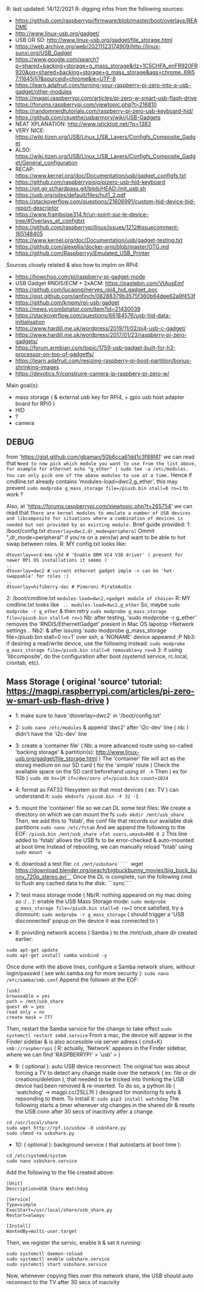 R: last updated: 14/12/2021
R: digging infos from the following sources:
- https://github.com/raspberrypi/firmware/blob/master/boot/overlays/README
- http://www.linux-usb.org/gadget/
- USB OR SD: http://www.linux-usb.org/gadget/file_storage.html
- https://web.archive.org/web/20211123174909/http://linux-sunxi.org/USB_Gadget
- https://www.google.com/search?q=shared+backing+storage+g_mass_storage&rlz=1C5CHFA_enFR920FR920&oq=shared+backing+storage+g_mass_storage&aqs=chrome..69i57.11645j1j7&sourceid=chrome&ie=UTF-8
- https://learn.adafruit.com/turning-your-raspberry-pi-zero-into-a-usb-gadget/other-modules
- https://magpi.raspberrypi.com/articles/pi-zero-w-smart-usb-flash-drive
- https://forums.raspberrypi.com/viewtopic.php?t=216810
- https://randomnerdtutorials.com/raspberry-pi-zero-usb-keyboard-hid/
- https://github.com/ckuethe/usbarmory/wiki/USB-Gadgets
- NEAT XPLANATION: http://www.isticktoit.net/?p=1383
- VERY NICE: https://wiki.tizen.org/USB/Linux_USB_Layers/Configfs_Composite_Gadget
- ALSO: https://wiki.tizen.org/USB/Linux_USB_Layers/Configfs_Composite_Gadget/General_configuration
- RECAP: https://www.kernel.org/doc/Documentation/usb/gadget_configfs.txt
- https://github.com/raspberrypisig/pizero-usb-hid-keyboard
- https://git.gir.st/hardpass.git/blob/HEAD:/init_usb.sh
- https://usb.org/sites/default/files/hut1_2.pdf
- https://stackoverflow.com/questions/21606991/custom-hid-device-hid-report-descriptor
- https://www.framboise314.fr/un-point-sur-le-device-tree/#Overlays_et_configtxt
- https://github.com/raspberrypi/linux/issues/1212#issuecomment-165148405
- https://www.kernel.org/doc/Documentation/usb/gadget-testing.txt
- https://github.com/alexellis/docker-arm/blob/master/OTG.md
- https://github.com/Raspberryy/Emulated_USB_Printer

Sources closely related & also how to implm on RPi4:
- https://howchoo.com/pi/raspberry-pi-gadget-mode
- USB Gadget RNDIS/ECM + 2xACM: https://pastebin.com/VtAusEmf
- https://github.com/lucaong/nerves_rpi4_hid_gadget_poc
- https://gist.github.com/ianfinch/08288379b3575f360b64dee62a9f453f
- https://github.com/kmpm/rpi-usb-gadget
- https://news.ycombinator.com/item?id=21430039
- https://stackoverflow.com/questions/66184576/usb-hid-data-initialisation
- https://www.hardill.me.uk/wordpress/2019/11/02/pi4-usb-c-gadget/
- https://www.hardill.me.uk/wordpress/2017/01/23/raspberry-pi-zero-gadgets/
- https://forum.armbian.com/topic/1759-usb-gadget-built-for-h3-processor-on-top-of-gadgetfs/
- https://learn.adafruit.com/resizing-raspberry-pi-boot-partition/bonus-shrinking-images
- https://devotics.fr/construire-camera-ip-raspbery-pi-zero-w/

Main goal(s):

- mass storage ( & external usb key for RPi4, + gpio usb host adapter board for RPi0 )
- HID
- ?
- camera

## DEBUG
from 'https://gist.github.com/gbaman/50b6cca61dd1c3f88f41'
we can read that ```Need to now pick which module you want to use from the list above, for example for ethernet echo "g_ether" | sudo tee -a /etc/modules. You can only pick one of the above modules to use at a time.```
Hence if cmdline.txt already contains 'modules-load=dwc2,g_ether', this may prevent ```sudo modprobe g_mass_storage file=/piusb.bin stall=0 ro=1``` to work ?

Also, at 'https://forums.raspberrypi.com/viewtopic.php?t=265754' we can read that ```There are kernel modules to emulate a number of USB devices and libcomposite for situations where a combination of devices is needed but not provided by an existing module.```
Brief guide provided:
1: /boot/config.txt ```dtoverlay=dwc2,dr_mode=peripheral```
Ommit ",dr_mode=peripheral" if you're on a zero(w) and want to be able to hot swap between roles.
R: MY config.txt looks like:
```
dtoverlay=vc4-kms-v3d # 'Enable DRM VC4 V3D driver' ( present for newer RPi OS installations it seems )
..
dtoverlay=dwc2 # current ethernet gadget implm -> can be 'hot-swappable' for roles :)
..
dtoverlay=hifiberry-dac # Pimoroni PirateAudio
```
2: /boot/cmdline.txt ```modules-load=dwc2,<gadget module of choice>```
R: MY cmdline.txt looks like
``` .. modules-load=dwc2,g_ether```
So, maybe ```sudo modprobe -r g_ether``` & then retry ```sudo modprobe g_mass_storage file=/piusb.bin stall=0 ro=1```
Nb: after testing, 'sudo modprobe -r g_ether' removes the 'RNDIS/EthernetGadget' present in Mac OS lapotop >Network settings ..
Nb2: & after issuing 'sudo modprobe g_mass_storage file=/piusb.bin stall=0 ro=1' over ssh, a 'NONAME' device appeared ;P
Nb3: if desiring a read/write device, use the following instead: ```sudo modprobe g_mass_storage file=/piusb.bin stall=0 removable=y ro=0```
3: if using 'libcomposite', do the configuration after boot (systemd service, rc.local, crontab, etc).


## Mass Storage ( original 'source' tutorial: https://magpi.raspberrypi.com/articles/pi-zero-w-smart-usb-flash-drive )

- 1: make sure to have 'dtoverlay=dwc2' in '/boot/config.txt'
- 2: ```sudo nano /etc/modules``` & append 'dwc2' after 'i2c-dev' line ( nb: I didn't have the 'i2c-dev' line
- 3: create a 'container file' ( Nb: a more advanced route using so-called 'backing storage' & partition(s): http://www.linux-usb.org/gadget/file_storage.html )
The 'container' file will act as the storag medium on our SD card ( for the 'simple' route )
Check the available space on the SD card beforehand using ```df -h```
Then ( ex for 1Gb ) ```sudo dd bs=1M if=/dev/zero of=/piusb.bin count=1024```
- 4: format as FAT32 filesystem so that most devices ( ex: TV ) can understand it: ```sudo mkdosfs /piusb.bin -F 32 -I```
- 5: mount the 'container' file so we can DL some test files:
We create a directory on which we can mount the fs ```sudo mkdir /mnt/usb_share```
Then, we add this to 'fstab', the conf file that records our available disk partitions ```sudo nano /etc/fstab```
And we append the following to the EOF: ```/piusb.bin /mnt/usb_share vfat users,umask=000 0 2```
This line added to 'fstab' allows the USB fs to be error-checked & auto-mounted at boot time
Instead of rebooting, we can manually reload 'fstab' using ```sudo mount -a```

- 6: download a test file:
```cd /mnt/usbshare````
```wget https://download.blender.org/peach/bigbuckbunny_movies/big_buck_bunny_720p_stereo.avi```
Once the DL is complete, run the following cmd to flush any cached data to the disk: ```sync````

- 7: test mass storage mode ( Nb/R: nothing appeared on my mac doing so :/ .. ):
enable the USB Mass Storage mode: ```sudo modprobe g_mass_storage file=/piusb.bin stall=0 ro=1```
once satisfied, try a dismount: ```sudo modprobe -r g_mass_storage```
( should trigger a 'USB disconnected' popup on the device it was connected to )

- 8: providing network access ( Samba ) to the /mnt/usb_share dir created earlier:
```
sudo apt-get update
sudo apt-get install samba winbind -y
```
Once done with the above lines, configure a Samba network share, without login/passwd ( see wiki.samba.org for more security ):
```sudo nano /etc/samba/smb.conf```
Append the followin at the EOF:
```
[usb]
browseable = yes
path = /mnt/usb_share
guest ok = yes
read only = no
create mask = 777
```
Then, restart the Samba service for the change to take effect ```sudo systemctl restart smbd.service```
From a mac, the device will appear in the Finder sidebar & is also accessible via server adress ( cmd+K) ```smb://raspberrypi```
( R: actually, 'Network' appears in the Finder sidebar, where we can find 'RASPBERRYPI' > 'usb' > <our tests files> )
  
- 9: ( optional ): auto USB device reconnect:
The original tuo was about forcing a TV to detect any change made over the network ( ex: file or dir creations/deletion ),
that needed to be tricked into thinking the USB device had been removed & re-inserted.
To do so, a python lib ( 'watchdog' -> magpi.cc/2SLL1fi ) designed for monitorng fs evts & repsonding to them.
To install it: ```sudo pip3 install watchdog```
The following starts a timer whenever stg changes in the shared dir & resets the USB conn after 30 secs of inacitivty atfer a change.
```
cd /usr/local/share
sudo wget http://rpf.io/usbzw -O usbshare.py
sudo chmod +x usbshare.py
```
- 10: ( optional ): background service ( that autostarts at boot time ):
```
cd /etc/systemd/system
sudo nano usbshare.service
```
Add the following to the file created above:
```
[Unit]
Description=USB Share Watchdog

[Service]
Type=simple
ExecStart=/usr/local/share/usb_share.py
Restart=always

[Install]
WantedBy=multi-user.target
```
Then, we register the servic, enable it & set it running:
```
sudo systemctl daemon-reload
sudo systemctl enable usbshare.service
sudo systemctl start usbshare.service
```
Now, whenever copying files over this network share, the USB should auto reconnect to the TV after 30 secs of inacivity
